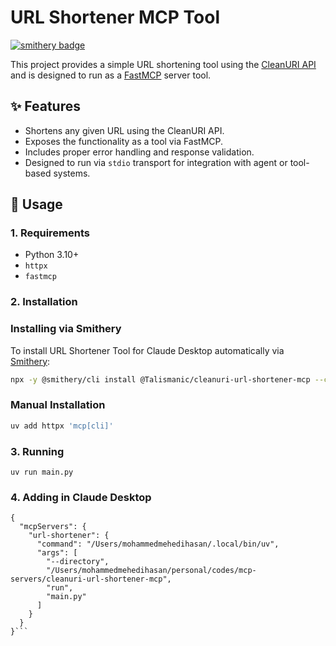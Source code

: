 # URL Shortener MCP Tool

[![smithery badge](https://smithery.ai/badge/@Talismanic/cleanuri-url-shortener-mcp)](https://smithery.ai/server/@Talismanic/cleanuri-url-shortener-mcp)

This project provides a simple URL shortening tool using the [CleanURI API](https://cleanuri.com/) and is designed to run as a [FastMCP](https://github.com/multiprompt/fastmcp) server tool.

## ✨ Features

- Shortens any given URL using the CleanURI API.
- Exposes the functionality as a tool via FastMCP.
- Includes proper error handling and response validation.
- Designed to run via `stdio` transport for integration with agent or tool-based systems.

## 🚀 Usage

### 1. Requirements

- Python 3.10+
- `httpx`
- `fastmcp`

### 2. Installation

### Installing via Smithery

To install URL Shortener Tool for Claude Desktop automatically via [Smithery](https://smithery.ai/server/@Talismanic/cleanuri-url-shortener-mcp):

```bash
npx -y @smithery/cli install @Talismanic/cleanuri-url-shortener-mcp --client claude
```

### Manual Installation
```bash
uv add httpx 'mcp[cli]'
```

### 3. Running
```
uv run main.py
```

### 4. Adding in Claude Desktop
```
{
  "mcpServers": {
    "url-shortener": {
      "command": "/Users/mohammedmehedihasan/.local/bin/uv",
      "args": [
        "--directory",
        "/Users/mohammedmehedihasan/personal/codes/mcp-servers/cleanuri-url-shortener-mcp",
        "run",
        "main.py"
      ]
    }
  }
}```
